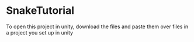 # SnakeTutorial
To open this project in unity, download the files and paste them over files in a project you set up in unity
